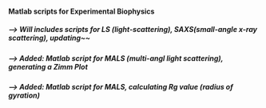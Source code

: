 #### Matlab scripts for Experimental Biophysics
##### --> Will includes scripts for LS (light-scattering), SAXS(small-angle x-ray scattering), updating~~
##### --> Added: Matlab script for MALS (multi-angl light scattering), generating a Zimm Plot
##### --> Added: Matlab script for MALS, calculating Rg value (radius of gyration)
